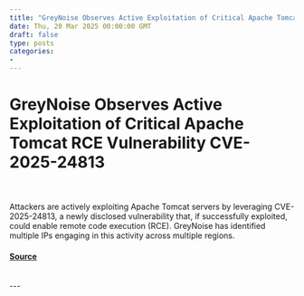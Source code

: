 ```yaml
---
title: "GreyNoise Observes Active Exploitation of Critical Apache Tomcat RCE Vulnerability CVE-2025-24813"
date: Thu, 20 Mar 2025 00:00:00 GMT
draft: false
type: posts
categories: 
- 
---
```

# GreyNoise Observes Active Exploitation of Critical Apache Tomcat RCE Vulnerability CVE-2025-24813

<br/>

<br/>
Attackers are actively exploiting Apache Tomcat servers by leveraging CVE-2025-24813, a newly disclosed vulnerability that, if successfully exploited, could enable remote code execution (RCE). GreyNoise has identified multiple IPs engaging in this activity across multiple regions.

#### [Source](https://www.greynoise.io/blog/active-exploitation-critical-apache-tomcat-rce-vulnerability-cve-2025-24813)

<br/>
---
